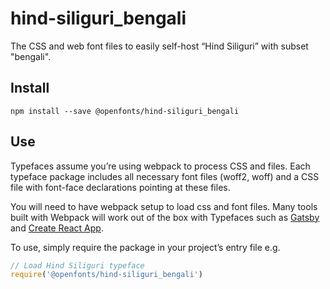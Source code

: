 
# hind-siliguri_bengali

The CSS and web font files to easily self-host “Hind Siliguri” with subset "bengali".

## Install

`npm install --save @openfonts/hind-siliguri_bengali`

## Use

Typefaces assume you’re using webpack to process CSS and files. Each typeface
package includes all necessary font files (woff2, woff) and a CSS file with
font-face declarations pointing at these files.

You will need to have webpack setup to load css and font files. Many tools built
with Webpack will work out of the box with Typefaces such as [Gatsby](https://github.com/gatsbyjs/gatsby)
and [Create React App](https://github.com/facebookincubator/create-react-app).

To use, simply require the package in your project’s entry file e.g.

```javascript
// Load Hind Siliguri typeface
require('@openfonts/hind-siliguri_bengali')
```
